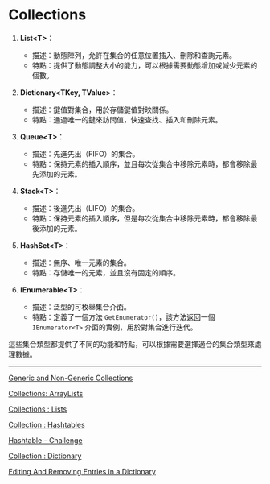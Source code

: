 # Collections

1. **List\<T>**：

   - 描述：動態陣列，允許在集合的任意位置插入、刪除和查詢元素。
   - 特點：提供了動態調整大小的能力，可以根據需要動態增加或減少元素的個數。

2. **Dictionary\<TKey, TValue>**：

   - 描述：鍵值對集合，用於存儲鍵值對映關係。
   - 特點：通過唯一的鍵來訪問值，快速查找、插入和刪除元素。

3. **Queue\<T>**：

   - 描述：先進先出（FIFO）的集合。
   - 特點：保持元素的插入順序，並且每次從集合中移除元素時，都會移除最先添加的元素。

4. **Stack\<T>**：

   - 描述：後進先出（LIFO）的集合。
   - 特點：保持元素的插入順序，但是每次從集合中移除元素時，都會移除最後添加的元素。

5. **HashSet\<T>**：

   - 描述：無序、唯一元素的集合。
   - 特點：存儲唯一的元素，並且沒有固定的順序。

6. **IEnumerable\<T>**：
   - 描述：泛型的可枚舉集合介面。
   - 特點：定義了一個方法 `GetEnumerator()`，該方法返回一個 `IEnumerator<T>` 介面的實例，用於對集合進行迭代。

這些集合類型都提供了不同的功能和特點，可以根據需要選擇適合的集合類型來處理數據。

---

[Generic and Non-Generic Collections](./Generic%20and%20Non-Generic%20Collections.md)

[Collections: ArrayLists](./Collections%20ArrayLists.md)

[Collections : Lists](./Collections%20Lists.md)

[Collection : Hashtables](./Collection%20Hashtables.md)

[Hashtable - Challenge](./Hashtable%20-%20Challenge.md)

[Collection : Dictionary](./Collection%20Dictionary.md)

[Editing And Removing Entries in a Dictionary](./Editing%20And%20Removing%20Entries%20in%20a%20Dictionary.md)
